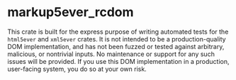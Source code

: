 # markup5ever_rcdom

This crate is built for the express purpose of writing automated tests for the `html5ever`
and `xml5ever` crates. It is not intended to be a production-quality DOM implementation,
and has not been fuzzed or tested against arbitrary, malicious, or nontrivial inputs. No maintenance
or support for any such issues will be provided. If you use this DOM implementation in a production,
user-facing system, you do so at your own risk.

